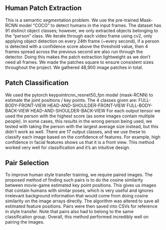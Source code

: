 ## Human Patch Extraction
This is a semantic segmentation problem. We use the
pre-trained Mask-RCNN model “COCO” to detect
humans in the input frames. The dataset has 91 distinct
object classes; however, we only extracted objects
belonging to the “person” class. We iterate through
each video frame using cv2, only applying object
detection on every 24th frame (~every second), if a
person is detected with a confidence score above the
threshold value, then 4 frames spread across the
previous second are also run through the detector.
Doing this makes the patch extraction lightweight as we
don’t need all frames. We made the patches square to
ensure consistent sizes throughout the project. We
gathered 48,900 image patches in total.

## Patch Classification
We used the pytorch
keypointrcnn_resnet50_fpn model (mask-RCNN) to
estimate the joint positions / key points. The 4 classes
given are:
FULL-BODY-FRONT-VIEW
HEAD-AND-SHOULDER-FRONT-VIEW
FULL-BODY-BACK-VIEW
HEAD-AND-SHOULDER-BACK-VIEW
For each output tensor we used the person with the
highest score (as some images contain multiple people).
In some cases, this results in the wrong person being
used, we tested with taking the person with the largest
average size instead, but this didn’t work as well. There
are 17 output classes, and we use these to classify each
image based on the confidence of features. For
example, high confidence in facial features shows us
that it is a front view. This method worked very well for
classification and it’s an intuitive design.

## Pair Selection
To improve human style transfer training, we require
paired images. The proposed method of finding such
pairs is to do the cosine similarity between movie-game
estimated key point positions. 
This gives us images that contain
humans with similar poses, which is very useful and
ignores irrelevant background information that would
come from doing cosine similarity on the image arrays
directly. The algorithm was altered to save all
estimated feature positions. Pairs were then saved into
CSVs for reference in style transfer. Note that pairs also had
to belong to the same classification group. Overall,
this method performed incredibly well on pairing the
images.









